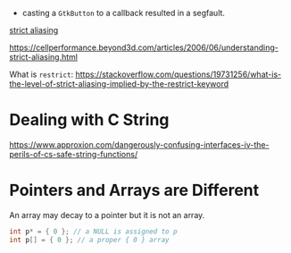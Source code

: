 - casting a `GtkButton` to a callback resulted in a segfault.

[strict aliasing](https://stackoverflow.com/questions/98650/what-is-the-strict-aliasing-rule)

https://cellperformance.beyond3d.com/articles/2006/06/understanding-strict-aliasing.html

What is `restrict`: https://stackoverflow.com/questions/19731256/what-is-the-level-of-strict-aliasing-implied-by-the-restrict-keyword

# Dealing with C String

https://www.approxion.com/dangerously-confusing-interfaces-iv-the-perils-of-cs-safe-string-functions/

# Pointers and Arrays are Different

An array may decay to a pointer but it is not an array.

```c
int p* = { 0 }; // a NULL is assigned to p
int p[] = { 0 }; // a proper { 0 } array
```
